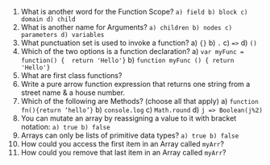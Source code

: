 1. What is another word for the Function Scope? 
`a) field b) block c) domain d) child` 
2. What is another name for Arguments? 
`a) children b) nodes c) parameters d) variables`
3. What punctuation set is used to invoke a function? 
a) `{}` b) `.` c) `=>` d) `()`
4. Which of the two options is a function declaration?
a) `var myFunc = function() { 
return 'Hello'}`
b) `function myFunc () { return 'Hello'}`
5. What are first class functions?
6. Write a pure arrow function expression that returns one string from a street name & a house number.
7. Which of the following are Methods? (choose all that apply) 
a) `function fn(){return ‘hello’}` b) `console.log` c) `Math.round` d) `j => Boolean(j%2)`
8. You can mutate an array by reassigning a value to it with bracket notation:
`a) true b) false`
9. Arrays can only be lists of primitive data types?
`a) true b) false`
10. How could you access the first item in an Array called `myArr`?
11. How could you remove that last item in an Array called `myArr`?
